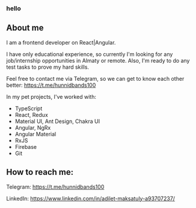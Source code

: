 ### hello

## About me
I am a frontend developer on React|Angular. 

I have only educational experience, so currently I'm looking for any job/internship opportunities in Almaty or remote. Also, I'm ready to do any test tasks to prove my hard skills. 

Feel free to contact me via Telegram, so we can get to know each other better: https://t.me/hunnidbands100


In my pet projects, I've worked with: 
- TypeScript
- React, Redux
- Material UI, Ant Design, Chakra UI
- Angular, NgRx
- Angular Material
- RxJS
- Firebase
- Git

## How to reach me:
Telegram: https://t.me/hunnidbands100

LinkedIn: https://www.linkedin.com/in/adilet-maksatuly-a93707237/
